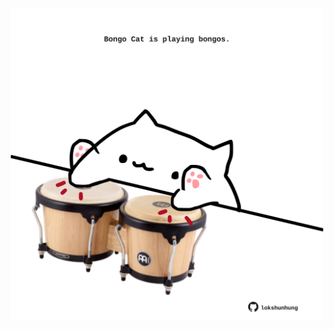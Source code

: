 <!-- built at 26/02/2021, 07:01:39 UTC -->
<p align="center">
  <img width="500" height="500" src="./ReadmeImage.svg">
</p>
